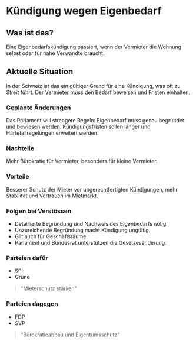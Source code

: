 # Kündigung wegen Eigenbedarf

## Was ist das?
Eine Eigenbedarfskündigung passiert, wenn der Vermieter die Wohnung selbst oder für nahe Verwandte braucht.

## Aktuelle Situation
In der Schweiz ist das ein gültiger Grund für eine Kündigung, was oft zu Streit führt. Der Vermieter muss den Bedarf beweisen und Fristen einhalten.

### Geplante Änderungen
Das Parlament will strengere Regeln: Eigenbedarf muss genau begründet und bewiesen werden. Kündigungsfristen sollen länger und Härtefallregelungen erweitert werden.

### Nachteile
Mehr Bürokratie für Vermieter, besonders für kleine Vermieter.

### Vorteile
Besserer Schutz der Mieter vor ungerechtfertigten Kündigungen, mehr Stabilität und Vertrauen im Mietmarkt.

### Folgen bei Verstössen
- Detaillierte Begründung und Nachweis des Eigenbedarfs nötig.
- Unzureichende Begründung macht Kündigung ungültig.
- Gilt auch für Geschäftsräume.
- Parlament und Bundesrat unterstützen die Gesetzesänderung.

### Parteien dafür
- SP
- Grüne

> "Mieterschutz stärken"

### Parteien dagegen
- FDP
- SVP

> "Bürokratieabbau und Eigentumsschutz"
